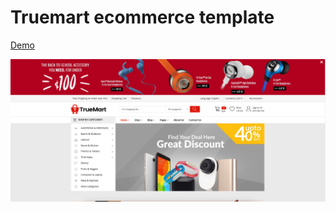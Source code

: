 
# Truemart ecommerce template
[Demo]( https://jsdev63.github.io/truemart-ecommerce-template/truemart.html)

[![](p2/img/screen.png "Title")]( https://jsdev63.github.io/truemart-ecommerce-template/truemart.html)
